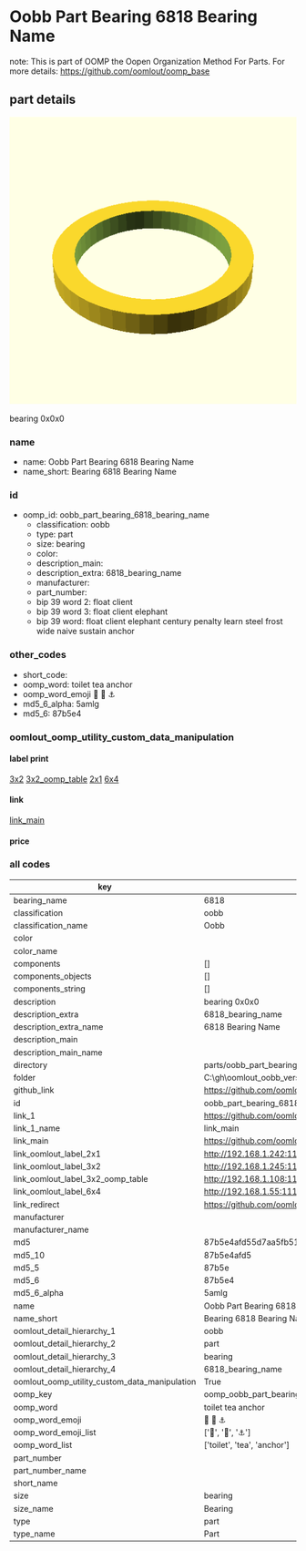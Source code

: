 # Oobb Part Bearing 6818 Bearing Name  

note: This is part of OOMP the Oopen Organization Method For Parts. For more details: https://github.com/oomlout/oomp_base

##  part details
  

[![](3dpr.png)](3dpr.png)

bearing 0x0x0



### name
* name: Oobb Part Bearing 6818 Bearing Name
* name_short: Bearing 6818 Bearing Name
### id
* oomp_id: oobb_part_bearing_6818_bearing_name
  * classification: oobb
  * type: part
  * size: bearing
  * color: 
  * description_main: 
  * description_extra: 6818_bearing_name
  * manufacturer: 
  * part_number: 
  * bip 39 word 2: float client
  * bip 39 word 3: float client elephant
  * bip 39 word: float client elephant century penalty learn steel frost wide naive sustain anchor

### other_codes
* short_code: 
* oomp_word: toilet tea anchor
* oomp_word_emoji :toilet: :tea: :anchor:
* md5_6_alpha: 5amlg
* md5_6: 87b5e4






### oomlout_oomp_utility_custom_data_manipulation
#### label print
[3x2](http://192.168.1.245:1112/?label=oomp%205amlg)
[3x2_oomp_table](http://192.168.1.108:1112/?label=oomp%205amlg)
[2x1](http://192.168.1.242:1112/?label=oomp%205amlg)
[6x4](http://192.168.1.55:1112/?label=oomp%205amlg)    

#### link

[link_main](https://github.com/oomlout/oomlout_oobb_version_4_generated_parts/tree/main/navigation_oomp/oobb/part/bearing//6818_bearing_name/part)                              

#### price







### all codes 
| key | value |  
| --- | --- |  
| bearing_name | 6818 |  
| classification | oobb |  
| classification_name | Oobb |  
| color |  |  
| color_name |  |  
| components | [] |  
| components_objects | [] |  
| components_string | [] |  
| description | bearing 0x0x0 |  
| description_extra | 6818_bearing_name |  
| description_extra_name | 6818 Bearing Name |  
| description_main |  |  
| description_main_name |  |  
| directory | parts/oobb_part_bearing_6818_bearing_name |  
| folder | C:\gh\oomlout_oobb_version_4_generated_parts\parts\oobb_part_bearing_6818_bearing_name |  
| github_link | https://github.com/oomlout/oomlout_oomp_part_src/tree/main/parts/oobb_part_bearing_6818_bearing_name |  
| id | oobb_part_bearing_6818_bearing_name |  
| link_1 | https://github.com/oomlout/oomlout_oobb_version_4_generated_parts/tree/main/navigation_oomp/oobb/part/bearing//6818_bearing_name/part |  
| link_1_name | link_main |  
| link_main | https://github.com/oomlout/oomlout_oobb_version_4_generated_parts/tree/main/navigation_oomp/oobb/part/bearing//6818_bearing_name/part |  
| link_oomlout_label_2x1 | http://192.168.1.242:1112/?label=oomp%205amlg |  
| link_oomlout_label_3x2 | http://192.168.1.245:1112/?label=oomp%205amlg |  
| link_oomlout_label_3x2_oomp_table | http://192.168.1.108:1112/?label=oomp%205amlg |  
| link_oomlout_label_6x4 | http://192.168.1.55:1112/?label=oomp%205amlg |  
| link_redirect | https://github.com/oomlout/oomlout_oobb_version_4_generated_parts/tree/main/parts/hardware_bearing_6818 |  
| manufacturer |  |  
| manufacturer_name |  |  
| md5 | 87b5e4afd55d7aa5fb5142568f8ab2c9 |  
| md5_10 | 87b5e4afd5 |  
| md5_5 | 87b5e |  
| md5_6 | 87b5e4 |  
| md5_6_alpha | 5amlg |  
| name | Oobb Part Bearing 6818 Bearing Name |  
| name_short | Bearing 6818 Bearing Name |  
| oomlout_detail_hierarchy_1 | oobb |  
| oomlout_detail_hierarchy_2 | part |  
| oomlout_detail_hierarchy_3 | bearing |  
| oomlout_detail_hierarchy_4 | 6818_bearing_name |  
| oomlout_oomp_utility_custom_data_manipulation | True |  
| oomp_key | oomp_oobb_part_bearing_6818_bearing_name |  
| oomp_word | toilet tea anchor |  
| oomp_word_emoji | :toilet: :tea: :anchor: |  
| oomp_word_emoji_list | [':toilet:', ':tea:', ':anchor:'] |  
| oomp_word_list | ['toilet', 'tea', 'anchor'] |  
| part_number |  |  
| part_number_name |  |  
| short_name |  |  
| size | bearing |  
| size_name | Bearing |  
| type | part |  
| type_name | Part |  
